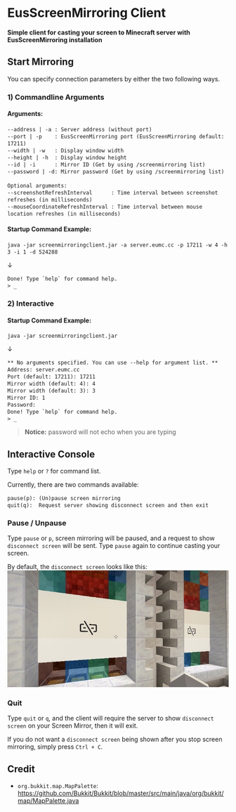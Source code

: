 # EusScreenMirroring Client
**Simple client for casting your screen to Minecraft server with EusScreenMirroring installation**


## Start Mirroring
You can specify connection parameters by either the two following ways.
### 1) Commandline Arguments
#### Arguments:
```
--address | -a : Server address (without port)
--port | -p    : EusScreenMirroring port (EusScreenMirroring default: 17211)
--width | -w   : Display window width
--height | -h  : Display window height
--id | -i      : Mirror ID (Get by using /screenmirroring list)
--password | -d: Mirror password (Get by using /screenmirroring list)

Optional arguments:
--screenshotRefreshInterval      : Time interval between screenshot refreshes (in milliseconds)
--mouseCoordinateRefreshInterval : Time interval between mouse location refreshes (in milliseconds)
```
#### Startup Command Example:
```shell
java -jar screenmirroringclient.jar -a server.eumc.cc -p 17211 -w 4 -h 3 -i 1 -d 524288
```
↓
```
Done! Type `help` for command help.
> _
```

### 2) Interactive
#### Startup Command Example:
```shell
java -jar screenmirroringclient.jar
```
↓
```
** No arguments specified. You can use --help for argument list. **
Address: server.eumc.cc
Port (default: 17211): 17211
Mirror width (default: 4): 4
Mirror width (default: 3): 3
Mirror ID: 1
Password: 
Done! Type `help` for command help.
> _
```
> **Notice:** password will not echo when you are typing


## Interactive Console
Type `help` or `?` for command list.

Currently, there are two commands available:
```
pause(p): (Un)pause screen mirroring
quit(q):  Request server showing disconnect screen and then exit
```

### Pause / Unpause
Type `pause` or `p`, screen mirroring will be paused, and a request to show `disconnect screen` will be sent. Type `pause` again to continue casting your screen.

By default, the `disconnect screen` looks like this:
![Disconnect Screen](image/disconnect_screen.jpg)

### Quit
Type `quit` or `q`, and the client will require the server to show `disconnect screen` on your Screen Mirror, then it will exit.

If you do not want a `disconnect screen` being shown after you stop screen mirroring, simply press `Ctrl + C`.


## Credit
- `org.bukkit.map.MapPalette`: https://github.com/Bukkit/Bukkit/blob/master/src/main/java/org/bukkit/map/MapPalette.java